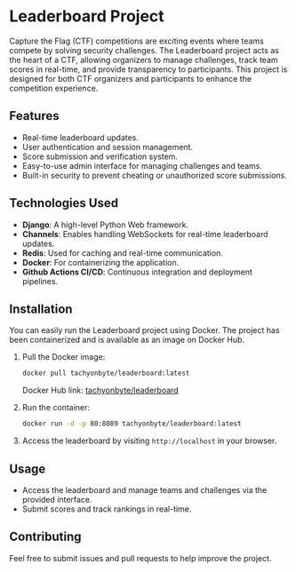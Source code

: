 
# Leaderboard Project

Capture the Flag (CTF) competitions are exciting events where teams compete by solving security challenges. The Leaderboard project acts as the heart of a CTF, allowing organizers to manage challenges, track team scores in real-time, and provide transparency to participants. This project is designed for both CTF organizers and participants to enhance the competition experience.

## Features

- Real-time leaderboard updates.
- User authentication and session management.
- Score submission and verification system.
- Easy-to-use admin interface for managing challenges and teams.
- Built-in security to prevent cheating or unauthorized score submissions.

## Technologies Used

- **Django**: A high-level Python Web framework.
- **Channels**: Enables handling WebSockets for real-time leaderboard updates.
- **Redis**: Used for caching and real-time communication.
- **Docker**: For containerizing the application.
- **Github Actions CI/CD**: Continuous integration and deployment pipelines.

## Installation

You can easily run the Leaderboard project using Docker. The project has been containerized and is available as an image on Docker Hub.

1. Pull the Docker image:

   ```bash
   docker pull tachyonbyte/leaderboard:latest
   ```

   Docker Hub link: [tachyonbyte/leaderboard](https://hub.docker.com/r/tachyonbyte/leaderboard)

2. Run the container:

   ```bash
   docker run -d -p 80:8089 tachyonbyte/leaderboard:latest
   ```

3. Access the leaderboard by visiting `http://localhost` in your browser.

## Usage

- Access the leaderboard and manage teams and challenges via the provided interface.
- Submit scores and track rankings in real-time.

## Contributing

Feel free to submit issues and pull requests to help improve the project.
